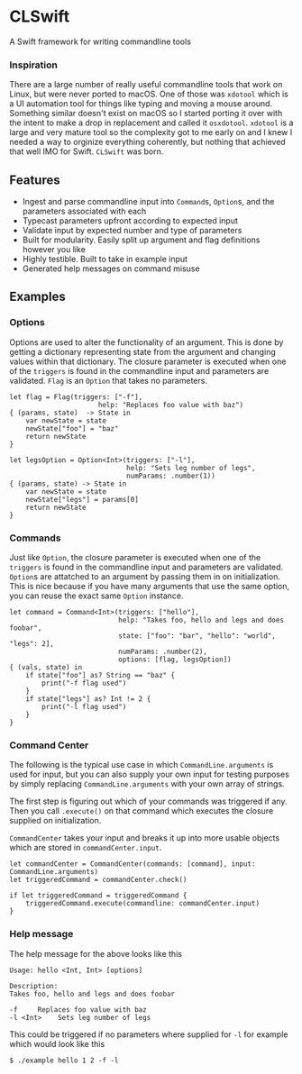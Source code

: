 # CLSwift
A Swift framework for writing commandline tools

### Inspiration
There are a large number of really useful commandline tools that work on Linux, but were never ported to macOS. One of those was `xdotool` which is a UI automation tool for things like typing and moving a mouse around. Something similar doesn't exist on macOS so I started porting it over with the intent to make a drop in replacement and called it `osxdotool`. `xdotool` is a large and very mature tool so the complexity got to me early on and I knew I needed a way to orginize everything coherently, but nothing that achieved that well IMO for Swift. `CLSwift` was born.

## Features
* Ingest and parse commandline input into `Command`s, `Option`s, and the parameters associated with each
* Typecast parameters upfront according to expected input
* Validate input by expected number and type of parameters
* Built for modularity. Easily split up argument and flag definitions however you like
* Highly testible. Built to take in example input
* Generated help messages on command misuse

## Examples

### Options
Options are used to alter the functionality of an argument. This is done by getting a dictionary representing state from the argument and changing values within that dictionary. The closure parameter is executed when one of the  `triggers` is found in the commandline input and parameters are validated. `Flag` is an `Option` that takes no parameters.

    let flag = Flag(triggers: ["-f"],
                          help: "Replaces foo value with baz")
    { (params, state)  -> State in
        var newState = state
        newState["foo"] = "baz"
        return newState
    }

    let legsOption = Option<Int>(triggers: ["-l"],
                                 help: "Sets leg number of legs",
                                 numParams: .number(1))
    { (params, state) -> State in
        var newState = state
        newState["legs"] = params[0]
        return newState
    }

### Commands
Just like `Option`, the closure parameter is executed when one of the  `triggers` is found in the commandline input and parameters are validated. `Option`s are attatched to an argument by passing them in on initialization. This is nice because if you have many arguments that use the same option, you can reuse the exact same `Option` instance.

    let command = Command<Int>(triggers: ["hello"],
                               help: "Takes foo, hello and legs and does foobar",
                               state: ["foo": "bar", "hello": "world", "legs": 2],
                               numParams: .number(2),
                               options: [flag, legsOption])
    { (vals, state) in
        if state["foo"] as? String == "baz" {
            print("-f flag used")
        }
        if state["legs"] as? Int != 2 {
            print("-l flag used")
        }
    }
    
### Command Center
The following is the typical use case in which `CommandLine.arguments` is used for input, but you can also supply your own input for testing purposes by simply replacing `CommandLine.arguments` with your own array of strings.

The first step is figuring out which of your commands was triggered if any. Then you call `.execute()` on that command which executes the closure supplied on initialization.

`CommandCenter` takes your input and breaks it up into more usable objects which are stored in `commandCenter.input`.

    let commandCenter = CommandCenter(commands: [command], input: CommandLine.arguments)
    let triggeredCommand = commandCenter.check()

    if let triggeredCommand = triggeredCommand {
        triggeredCommand.execute(commandline: commandCenter.input)
    }
    
### Help message
The help message for the above looks like this

    Usage: hello <Int, Int> [options]

    Description:
    Takes foo, hello and legs and does foobar

    -f     Replaces foo value with baz
    -l <Int>    Sets leg number of legs

This could be triggered if no parameters where supplied for `-l` for example which would look like this

    $ ./example hello 1 2 -f -l
